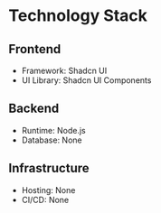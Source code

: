 # Technology Stack

## Frontend
- Framework: Shadcn UI
- UI Library: Shadcn UI Components

## Backend
- Runtime: Node.js
- Database: None

## Infrastructure
- Hosting: None
- CI/CD: None
